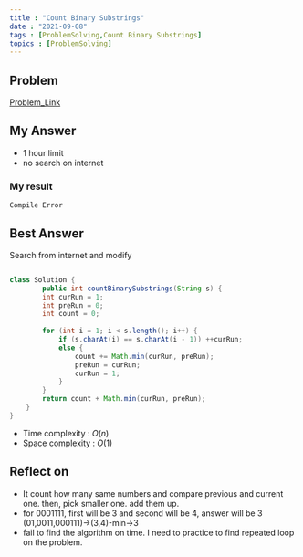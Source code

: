 ```yaml
---
title : "Count Binary Substrings"
date : "2021-09-08"
tags : [ProblemSolving,Count Binary Substrings]
topics : [ProblemSolving]
---
```


## Problem

[Problem_Link](https://leetcode.com/problems/count-binary-substrings/ )

## My Answer

- 1 hour limit
- no search on internet
### My result
```
Compile Error
```
## Best Answer
Search from internet and modify
```java

class Solution {    
        public int countBinarySubstrings(String s) {
        int curRun = 1;
        int preRun = 0;
        int count = 0;
        
        for (int i = 1; i < s.length(); i++) {
            if (s.charAt(i) == s.charAt(i - 1)) ++curRun;
            else {
                count += Math.min(curRun, preRun);
                preRun = curRun;
                curRun = 1;
            }
        }
        return count + Math.min(curRun, preRun);
    }
}
```
- Time complexity : $O(n)$
- Space complexity : $O(1)$


## Reflect on
- It count how many same numbers and compare previous and current one. then, pick smaller one. add them up.
- for 0001111, first will be 3 and second will be 4, answer will be 3 (01,0011,000111)->(3,4)-min->3
- fail to find the algorithm on time. I need to practice to find repeated loop on the problem.